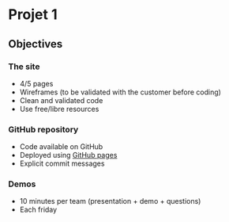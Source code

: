 # Projet 1

## Objectives

### The site

- 4/5 pages
- Wireframes (to be validated with the customer before coding)
- Clean and validated code
- Use free/libre resources

### GitHub repository

- Code available on GitHub
- Deployed using [GitHub pages](https://github.com/WildCodeSchool/2022-09-JS-RemoteFR-LesCrewStillants-P1-Chocolaterie)
- Explicit commit messages

### Demos

- 10 minutes per team (presentation + demo + questions)
- Each friday
